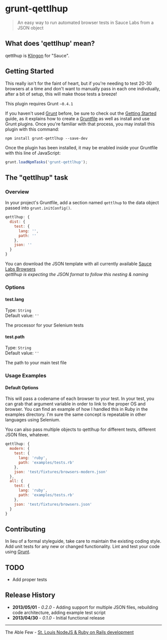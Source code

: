 # grunt-qettlhup

> An easy way to run automated browser tests in Sauce Labs from a JSON object

## What does 'qettlhup' mean?

qettlhup is [Klingon](http://klingonska.org/dict/?q=sauce) for "Sauce".

## Getting Started
This really isn't for the faint of heart, but if you're needing to test 20-30 browsers at a time and don't want to manually pass in each one indivdually, after a bit of setup, this will make those tests a breeze!

This plugin requires Grunt `~0.4.1`

If you haven't used [Grunt](http://gruntjs.com/) before, be sure to check out the [Getting Started](http://gruntjs.com/getting-started) guide, as it explains how to create a [Gruntfile](http://gruntjs.com/sample-gruntfile) as well as install and use Grunt plugins. Once you're familiar with that process, you may install this plugin with this command:

```shell
npm install grunt-qettlhup --save-dev
```

Once the plugin has been installed, it may be enabled inside your Gruntfile with this line of JavaScript:

```js
grunt.loadNpmTasks('grunt-qettlhup');
```

## The "qettlhup" task

### Overview
In your project's Gruntfile, add a section named `qettlhup` to the data object passed into `grunt.initConfig()`.

```js
qettlhup: {
  dist: {
    test: {
      lang: '',
      path: ''
    },
    json: ''
  }
}
```

You can download the JSON template with all currently available [Sauce Labs Browsers](https://github.com/idpro/SauceLabsBrowserList)  
_qettlhup is expecting the JSON format to follow this nesting & naming_

### Options

#### test.lang
Type: `String`  
Default value: `''`

The processor for your Selenium tests

#### test.path
Type: `String`  
Default value: `''`

The path to your main test file

### Usage Examples

#### Default Options
This will pass a codename of each browser to your test. In your test, you can grab that argument variable in order to link to the proper OS and browser. You can find an example of how I handled this in Ruby in the examples directory. I'm sure the same concept is repeatable in other languages using Selenium. 

You can also pass multiple objects to qettlhup for different tests, different JSON files, whatever.

```js
qettlhup: {
  modern: {
    test: {
      lang: 'ruby',
      path: 'examples/tests.rb'
    },
    json: 'test/fixtures/browsers-modern.json'
  },
  all: {
    test: {
      lang: 'ruby',
      path: 'examples/tests.rb'
    },
    json: 'test/fixtures/browsers.json'
  }
}
```

## Contributing
In lieu of a formal styleguide, take care to maintain the existing coding style. Add unit tests for any new or changed functionality. Lint and test your code using [Grunt](http://gruntjs.com/).

## TODO
 * Add proper tests

## Release History
 * __2013/05/01__ - _0.2.0_ - Adding support for multiple JSON files, rebuilding code architecture, adding example test script 
 * __2013/04/30__ - _0.1.0_ - Initial functional release 

----
The Able Few - [St. Louis NodeJS & Ruby on Rails development](http://theablefew.com/?utm_source=GitHub&utm_medium=link&utm_campaign=qettlhup)
